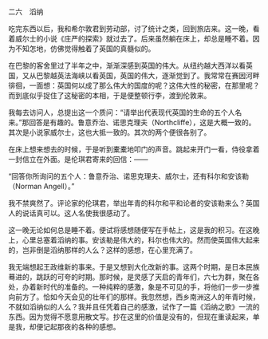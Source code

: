 二六　滔纳

  

吃完东西以后，我和希尔敦君到劳动部，讨了统计之类，回到旅店来。这一晚，看着威尔士的小说《庄严的探索》就过去了。后来虽然躺在床上，却总是睡不着。因为不知怎地，仿佛觉得触着了英国的真髓似的。

在巴黎的客舍里过了半年之中，渐渐深感到英国的伟大。从纽约越大西洋以看英国，又从巴黎越英法海峡以看英国，英国的伟大，逐渐觉到了。我常常在赛因河畔徘徊，一面想：英国何以成了那么伟大的国度的呢？这伟大性的秘密，在那里呢？而到底似乎捉住了这秘密的本相，于是便整顿行李，渡到伦敦来。

我每去访问人，总提出这一个质问：“请举出代表现代英国的生命的五个人名来。”那回答是有趣的。鲁意乔治、诺思克理夫（Northcliffe），这是大概一致的。其次是小说家威尔士，这也大抵一致的。其次的两个便很各别了。

在床上想来想去的时候，于是听到橐橐地叩门的声音。跳起来开门一看，侍役拿着一封信立在外面。是伦琪君寄来的回信：——

  

“回答你所询问的五个人：鲁意乔治、诺思克理夫、威尔士，还有科尔和安该勒（Norman Angell）。”

  

我不禁爽然了。评论家的伦琪君，举出年青的科尔和平和论者的安该勒来么？英国人的说话真可以。这人名使我很感动了。

这一晚无论如何总是睡不着。便试将感想随便写在手帖上，这是我的积习。在这晚上，心里总塞着滔纳的事。安该勒是伟大的，科尔也伟大的。然而使英国伟大起来的，岂非倒是滔纳那样的人么？这样的感想，在心里充满了。

我无端想起王政维新的事来。于是又想到大化改新的事。这两个时期，是日本民族蓦进的，跳跃的可夸的时期。那时候，是灵感了天启的青年们，六七为群，聚在各处，办着新时代的准备的。一种纯粹的感激，象是不可见的手，将他们一步一步推向前方了。恰如今天会见的壮年们的那样。我忽然想，西乡南洲这人的年青时候，不就如滔纳似的人么？我并且任凭着自己的感激，试作了一篇《滔纳之歌》一流的东西。因为觉得不愿意用散文写。抄在这里的价值是没有的，但现在重读起来，单是我，却便记起那夜的各种的感想。